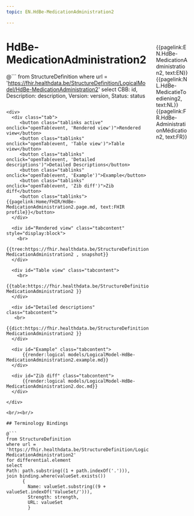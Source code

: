 ```yaml
---
topic: EN.HdBe-MedicationAdministration2

---
```


<div style="float:right;width:85px;padding:10px;margin:10">
<p>{{pagelink:EN.HdBe-MedicationAdministration2, text:EN}}  {{pagelink:NL.HdBe-MedicatieToediening2, text:NL}}  {{pagelink:FR.HdBe-AdministrationMédication2, text:FR}}<p>
</div>

# HdBe-MedicationAdministration2



@```
from StructureDefinition
where url = 'https://fhir.healthdata.be/StructureDefinition/LogicalModel/HdBe-MedicationAdministration2'
select 
CBB: id,
Description: description, 
Version: version,
Status: status
```

<div>
  <div class="tab">
     <button class="tablinks active" onclick="openTab(event, 'Rendered view')">Rendered view</button>
     <button class="tablinks" onclick="openTab(event, 'Table view')">Table view</button>
     <button class="tablinks" onclick="openTab(event, 'Detailed descriptions')">Detailed Descriptions</button>
     <button class="tablinks" onclick="openTab(event, 'Example')">Example</button>
     <button class="tablinks" onclick="openTab(event, 'Zib diff')">Zib diff</button>
     <button class="tablinks">{{pagelink:Home/FHIR/HdBe-MedicationAdministration2.page.md, text:FHIR profile}}</button>
  </div>

  <div id="Rendered view" class="tabcontent" style="display:block">
    <br>
      {{tree:https://fhir.healthdata.be/StructureDefinition/LogicalModel/HdBe-MedicationAdministration2 , snapshot}}
  </div>

  <div id="Table view" class="tabcontent">
    <br>
      {{table:https://fhir.healthdata.be/StructureDefinition/LogicalModel/HdBe-MedicationAdministration2 }}
  </div>

  <div id="Detailed descriptions" class="tabcontent">
   <br>
      {{dict:https://fhir.healthdata.be/StructureDefinition/LogicalModel/HdBe-MedicationAdministration2 }}
  </div>

  <div id="Example" class="tabcontent">
      {{render:logical models/LogicalModel-HdBe-MedicationAdministration2.example.md}}
  </div>

  <div id="Zib diff" class="tabcontent">
      {{render:logical models/LogicalModel-HdBe-MedicationAdministration2.doc.md}}
  </div>

</div>

<br/><br/> 

## Terminology Bindings

@```
from StructureDefinition
where url = 'https://fhir.healthdata.be/StructureDefinition/LogicalModel/HdBe-MedicationAdministration2'
for differential.element
select
Path: path.substring((1 + path.indexOf('.'))),
join binding.where(valueSet.exists())
      { 
        Name: valueSet.substring((9 + valueSet.indexOf('ValueSet/'))),
        Strength: strength,
        URL: valueSet
        }
```  